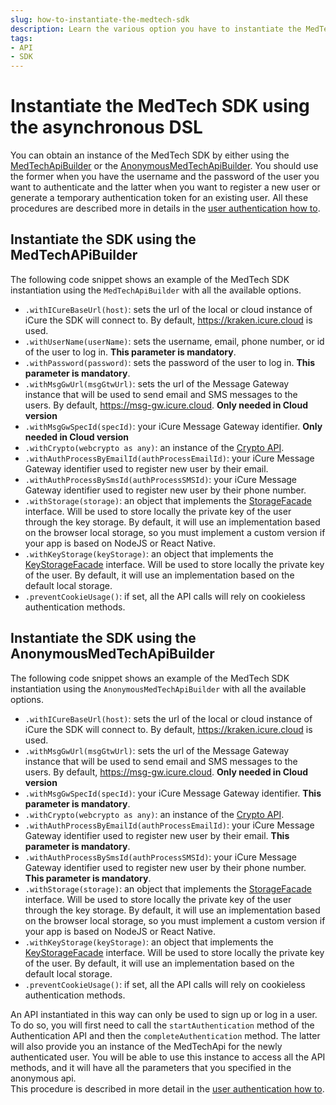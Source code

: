 ```yaml
---
slug: how-to-instantiate-the-medtech-sdk
description: Learn the various option you have to instantiate the MedTech SDK
tags:
- API
- SDK
---
```

# Instantiate the MedTech SDK using the asynchronous DSL
You can obtain an instance of the MedTech SDK by either using the [MedTechApiBuilder](sdks/references/entrypoints/MedTechApi.md) or the 
[AnonymousMedTechApiBuilder](sdks/references/entrypoints/AnonymousMedTechApi.md). You should use the former when you have
the username and the password of the user you want to authenticate and the latter when you want to register a new user 
or generate a temporary authentication token for an existing user. All these procedures are described more in details in 
the [user authentication how to](sdks/how-to/how-to-authenticate-a-user/index.md).

## Instantiate the SDK using the MedTechAPiBuilder
The following code snippet shows an example of the MedTech SDK instantiation using the `MedTechApiBuilder` with all the 
available options.

<!-- file://code-samples/how-to/instantiate-the-medtech-sdk/index.mts snippet:MedTechApi-->

* `.withICureBaseUrl(host)`: sets the url of the local or cloud instance of iCure the SDK will connect to. By default, https://kraken.icure.cloud is used.
* `.withUserName(userName)`: sets the username, email, phone number, or id of the user to log in. **This parameter is mandatory**.
* `.withPassword(password)`: sets the password of the user to log in. **This parameter is mandatory**.
* `.withMsgGwUrl(msgGtwUrl)`: sets the url of the Message Gateway instance that will be used to send email and SMS messages to the users. By default, https://msg-gw.icure.cloud. **Only needed in Cloud version**
* `.withMsgGwSpecId(specId)`: your iCure Message Gateway identifier. **Only needed in Cloud version**
* `.withCrypto(webcrypto as any)`: an instance of the [Crypto API](https://developer.mozilla.org/en-US/docs/Web/API/Crypto).
* `.withAuthProcessByEmailId(authProcessEmailId)`: your iCure Message Gateway identifier used to register new user by their email.
* `.withAuthProcessBySmsId(authProcessSMSId)`: your iCure Message Gateway identifier used to register new user by their phone number.
* `.withStorage(storage)`: an object that implements the [StorageFacade](sdks/references/entrypoints/MedTechApi.md) interface. Will be used to store locally the private key of the user through the key storage. By default, it will use an implementation based on the browser local storage, so you must implement a custom version if your app is based on NodeJS or React Native.
* `.withKeyStorage(keyStorage)`: an object that implements the [KeyStorageFacade](sdks/references/interfaces/KeyStorageFacade.md) interface. Will be used to store locally the private key of the user. By default, it will use an implementation based on the default local storage.
* `.preventCookieUsage()`: if set, all the API calls will rely on cookieless authentication methods.

## Instantiate the SDK using the AnonymousMedTechApiBuilder
The following code snippet shows an example of the MedTech SDK instantiation using the `AnonymousMedTechApiBuilder` with all the
available options.

<!-- file://code-samples/how-to/instantiate-the-medtech-sdk/index.mts snippet:Anonymous API-->

* `.withICureBaseUrl(host)`: sets the url of the local or cloud instance of iCure the SDK will connect to. By default, https://kraken.icure.cloud is used.
* `.withMsgGwUrl(msgGtwUrl)`: sets the url of the Message Gateway instance that will be used to send email and SMS messages to the users. By default, https://msg-gw.icure.cloud. **Only needed in Cloud version**
* `.withMsgGwSpecId(specId)`: your iCure Message Gateway identifier. **This parameter is mandatory**.
* `.withCrypto(webcrypto as any)`: an instance of the [Crypto API](https://developer.mozilla.org/en-US/docs/Web/API/Crypto).
* `.withAuthProcessByEmailId(authProcessEmailId)`: your iCure Message Gateway identifier used to register new user by their email. **This parameter is mandatory**.
* `.withAuthProcessBySmsId(authProcessSMSId)`: your iCure Message Gateway identifier used to register new user by their phone number. **This parameter is mandatory**.
* `.withStorage(storage)`: an object that implements the [StorageFacade](sdks/references/entrypoints/MedTechApi.md) interface. Will be used to store locally the private key of the user through the key storage. By default, it will use an implementation based on the browser local storage, so you must implement a custom version if your app is based on NodeJS or React Native.
* `.withKeyStorage(keyStorage)`: an object that implements the [KeyStorageFacade](sdks/references/interfaces/KeyStorageFacade.md) interface. Will be used to store locally the private key of the user. By default, it will use an implementation based on the default local storage.
* `.preventCookieUsage()`: if set, all the API calls will rely on cookieless authentication methods.

An API instantiated in this way can only be used to sign up or log in a user. To do so, you will first need to call the 
`startAuthentication` method of the Authentication API and then the `completeAuthentication` method. The latter will also
provide you an instance of the MedTechApi for the newly authenticated user. You will be able to use this instance to access
all the API methods, and it will have all the parameters that you specified in the anonymous api.  
This procedure is described in more detail in the [user authentication how to](sdks/how-to/how-to-authenticate-a-user/index.md).